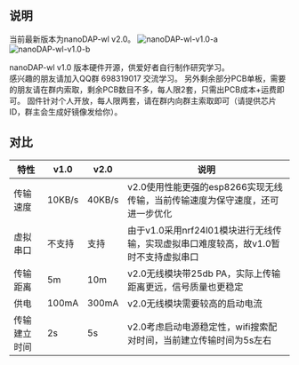 ## 说明
当前最新版本为nanoDAP-wl v2.0。
![nanoDAP-wl-v1.0-a](https://github.com/wuxx/nanoDAP-wireless/blob/master/v1.0/doc/nanoDAP-wl-v1.0-a.jpg)
![nanoDAP-wl-v1.0-b](https://github.com/wuxx/nanoDAP-wireless/blob/master/v1.0/doc/nanoDAP-wl-v1.0-b.jpg)

nanoDAP-wl v1.0 版本硬件开源，供爱好者自行制作研究学习。  
感兴趣的朋友请加入QQ群 698319017 交流学习。
另外剩余部分PCB单板，需要的朋友请在群内索取，剩余PCB数目不多，每人限2套，只需出PCB成本+运费即可。
固件针对个人开放，每人限两套，请在群内向群主索取即可（请提供芯片ID，群主会生成好镜像发给你）。

## 对比
特性|v1.0 | v2.0|说明|
----|----|----|-----|
传输速度 | 10KB/s | 40KB/s |v2.0使用性能更强的esp8266实现无线传输，当前传输速度为保守速度，还可进一步优化|
虚拟串口 | 不支持  | 支持|由于v1.0采用nrf24l01模块进行无线传输，实现虚拟串口难度较高，故v1.0暂时不支持虚拟串口|
传输距离 | 5m    | 10m|v2.0无线模块带25db PA，实际上传输距离更远，信号质量也更稳定|
供电 | 100mA   | 300mA | v2.0无线模块需要较高的启动电流|
传输建立时间| 2s   | 5s|v2.0考虑启动电源稳定性，wifi搜索配对时间，当前建立传输时间为5s左右|
